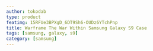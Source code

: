 ```yaml
---
author: tokodab
type: product
featimg: 15RFUe3BPXgD_6DT9Sh6-OUDz6YTchPnp
title: Warframe The War Within Samsung Galaxy S9 Case
tags: [samsung, galaxy, s9]
category: [samsung]
---
```

